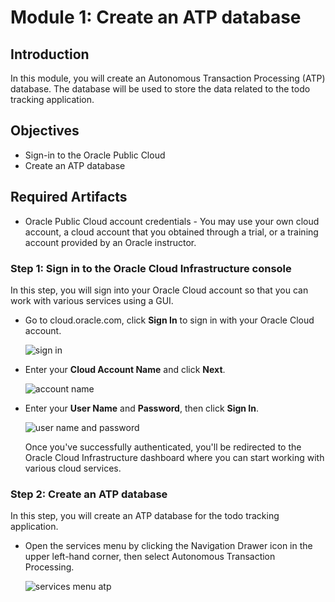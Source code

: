 # Module 1: Create an ATP database

## Introduction

In this module, you will create an Autonomous Transaction Processing (ATP) database. The database will be used to store the data related to the todo tracking application.

## Objectives

- Sign-in to the Oracle Public Cloud
- Create an ATP database

## Required Artifacts

- Oracle Public Cloud account credentials - You may use your own cloud account, a cloud account that you obtained through a trial, or a training account provided by an Oracle instructor.

### Step 1: Sign in to the Oracle Cloud Infrastructure console

In this step, you will sign into your Oracle Cloud account so that you can work with various services using a GUI.

- Go to cloud.oracle.com, click **Sign In** to sign in with your Oracle Cloud account.

  ![sign in](images/signin.png)

- Enter your **Cloud Account Name** and click **Next**.

  ![account name](images/account-name.png)

- Enter your **User Name** and **Password**, then click **Sign In**.

  ![user name and password](images/user-name-and-password.png)

  Once you've successfully authenticated, you'll be redirected to the Oracle Cloud Infrastructure dashboard where you can start working with various cloud services.

### Step 2: Create an ATP database

In this step, you will create an ATP database for the todo tracking application.

- Open the services menu by clicking the Navigation Drawer icon in the upper left-hand corner, then select Autonomous Transaction Processing.

  ![services menu atp](images/services-menu-atp.png)